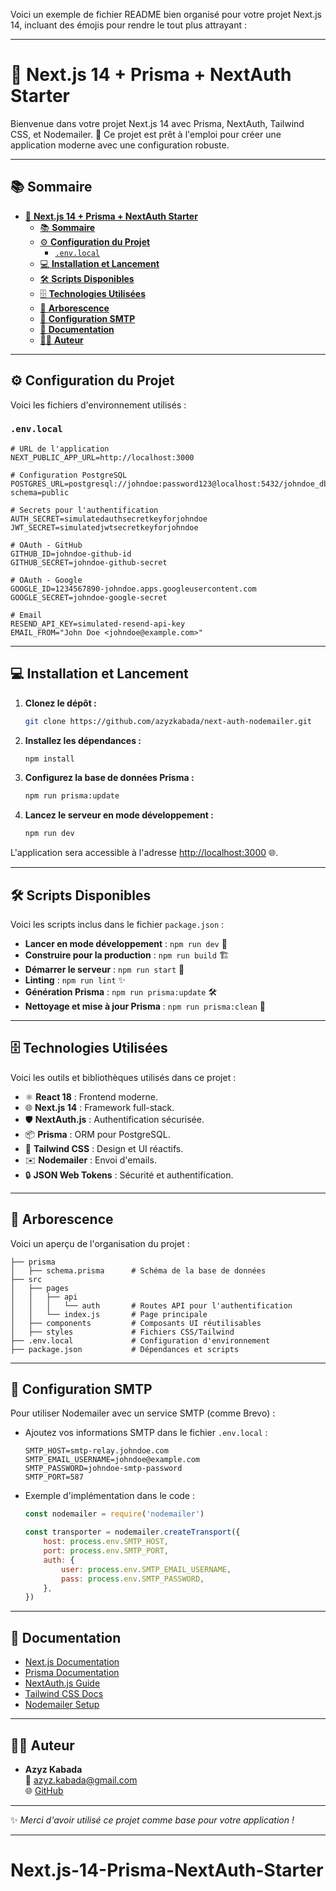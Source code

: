 Voici un exemple de fichier README bien organisé pour votre projet Next.js 14, incluant des émojis pour rendre le tout plus attrayant :

---

# 🌟 **Next.js 14 + Prisma + NextAuth Starter**

Bienvenue dans votre projet Next.js 14 avec Prisma, NextAuth, Tailwind CSS, et Nodemailer. 🚀 Ce projet est prêt à l'emploi pour créer une application moderne avec une configuration robuste.

---

## 📚 **Sommaire**

- [🌟 **Next.js 14 + Prisma + NextAuth Starter**](#-nextjs-14--prisma--nextauth-starter)
  - [📚 **Sommaire**](#-sommaire)
  - [⚙️ **Configuration du Projet**](#️-configuration-du-projet)
    - [`.env.local`](#envlocal)
  - [💻 **Installation et Lancement**](#-installation-et-lancement)
  - [🛠️ **Scripts Disponibles**](#️-scripts-disponibles)
  - [🗄️ **Technologies Utilisées**](#️-technologies-utilisées)
  - [📂 **Arborescence**](#-arborescence)
  - [📧 **Configuration SMTP**](#-configuration-smtp)
  - [📖 **Documentation**](#-documentation)
  - [👨‍💻 **Auteur**](#-auteur)

---

## ⚙️ **Configuration du Projet**

Voici les fichiers d'environnement utilisés :

### `.env.local`

```env
# URL de l'application
NEXT_PUBLIC_APP_URL=http://localhost:3000

# Configuration PostgreSQL
POSTGRES_URL=postgresql://johndoe:password123@localhost:5432/johndoe_db?schema=public

# Secrets pour l'authentification
AUTH_SECRET=simulatedauthsecretkeyforjohndoe
JWT_SECRET=simulatedjwtsecretkeyforjohndoe

# OAuth - GitHub
GITHUB_ID=johndoe-github-id
GITHUB_SECRET=johndoe-github-secret

# OAuth - Google
GOOGLE_ID=1234567890-johndoe.apps.googleusercontent.com
GOOGLE_SECRET=johndoe-google-secret

# Email
RESEND_API_KEY=simulated-resend-api-key
EMAIL_FROM="John Doe <johndoe@example.com>"
```

---

## 💻 **Installation et Lancement**

1. **Clonez le dépôt :**

    ```bash
    git clone https://github.com/azyzkabada/next-auth-nodemailer.git
    ```

2. **Installez les dépendances :**

    ```bash
    npm install
    ```

3. **Configurez la base de données Prisma :**

    ```bash
    npm run prisma:update
    ```

4. **Lancez le serveur en mode développement :**
    ```bash
    npm run dev
    ```

L'application sera accessible à l'adresse [http://localhost:3000](http://localhost:3000) 🌐.

---

## 🛠️ **Scripts Disponibles**

Voici les scripts inclus dans le fichier `package.json` :

-   **Lancer en mode développement** : `npm run dev` 🚀
-   **Construire pour la production** : `npm run build` 🏗️
-   **Démarrer le serveur** : `npm run start` 🚀
-   **Linting** : `npm run lint` ✨
-   **Génération Prisma** : `npm run prisma:update` 🛠️
-   **Nettoyage et mise à jour Prisma** : `npm run prisma:clean` 🧹

---

## 🗄️ **Technologies Utilisées**

Voici les outils et bibliothèques utilisés dans ce projet :

-   ⚛️ **React 18** : Frontend moderne.
-   🌐 **Next.js 14** : Framework full-stack.
-   🛡️ **NextAuth.js** : Authentification sécurisée.
-   📦 **Prisma** : ORM pour PostgreSQL.
-   🌈 **Tailwind CSS** : Design et UI réactifs.
-   ✉️ **Nodemailer** : Envoi d'emails.
-   🔒 **JSON Web Tokens** : Sécurité et authentification.

---

## 📂 **Arborescence**

Voici un aperçu de l'organisation du projet :

```plaintext
├── prisma
│   ├── schema.prisma      # Schéma de la base de données
├── src
│   ├── pages
│   │   ├── api
│   │   │   └── auth       # Routes API pour l'authentification
│   │   └── index.js       # Page principale
│   ├── components         # Composants UI réutilisables
│   ├── styles             # Fichiers CSS/Tailwind
├── .env.local             # Configuration d'environnement
├── package.json           # Dépendances et scripts
```

---

## 📧 **Configuration SMTP**

Pour utiliser Nodemailer avec un service SMTP (comme Brevo) :

-   Ajoutez vos informations SMTP dans le fichier `.env.local` :

    ```env
    SMTP_HOST=smtp-relay.johndoe.com
    SMTP_EMAIL_USERNAME=johndoe@example.com
    SMTP_PASSWORD=johndoe-smtp-password
    SMTP_PORT=587
    ```

-   Exemple d'implémentation dans le code :

    ```javascript
    const nodemailer = require('nodemailer')

    const transporter = nodemailer.createTransport({
        host: process.env.SMTP_HOST,
        port: process.env.SMTP_PORT,
        auth: {
            user: process.env.SMTP_EMAIL_USERNAME,
            pass: process.env.SMTP_PASSWORD,
        },
    })
    ```

---

## 📖 **Documentation**

-   [Next.js Documentation](https://nextjs.org/docs)
-   [Prisma Documentation](https://www.prisma.io/docs)
-   [NextAuth.js Guide](https://next-auth.js.org/getting-started/introduction)
-   [Tailwind CSS Docs](https://tailwindcss.com/docs)
-   [Nodemailer Setup](https://nodemailer.com/about/)

---

## 👨‍💻 **Auteur**

-   **Azyz Kabada**  
    📧 azyz.kabada@gmail.com  
    🌐 [GitHub](https://github.com/azyzkabada)

---

✨ _Merci d'avoir utilisé ce projet comme base pour votre application !_

---
# Next.js-14-Prisma-NextAuth-Starter

